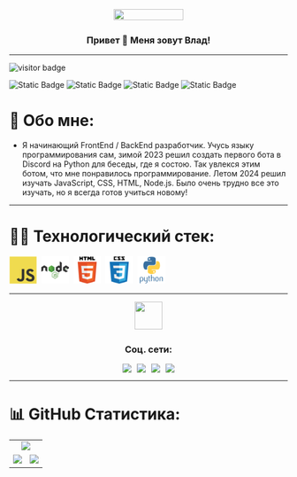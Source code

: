 <div align="center">
  <img src="https://github.com/SP-XD/SP-XD/blob/main/images/dev-working_rounded.gif" width="50%" height="50%">
</div>

<div align="center">
<h3>Привет 👋 Меня зовут Влад!</h3>
</div>

---

![visitor badge](https://visitor-badge.laobi.icu/badge?page_id=VSakurai.visitor-badge&left_text=My%20Page%20Visitors)
<div>
  <img alt="Static Badge" src="https://img.shields.io/badge/FrontEnd-Blue">
  <img alt="Static Badge" src="https://img.shields.io/badge/BackEnd-8A2BE2">
  <img alt="Static Badge" src="https://img.shields.io/badge/JavaScript-EEF60A">
  <img alt="Static Badge" src="https://img.shields.io/badge/Python-39E5E5">
</div>

# 👨 Обо мне:

- Я начинающий FrontEnd / BackEnd разработчик. Учусь языку программирования сам, зимой 2023 решил создать первого бота в Discord на Python для беседы, где я состою.
  Так увлекся этим ботом, что мне понравилось программирование. Летом 2024 решил изучать JavaScript, CSS, HTML, Node.js. Было очень трудно все это изучать, но я всегда готов учиться новому!

---

# 🧑‍💻 Технологический стек:

<div>
  <img src="https://github.com/devicons/devicon/blob/master/icons/javascript/javascript-original.svg" title="JavaScript" alt="JavaScript" width="50" height="50"/>&nbsp 
  <img src="https://github.com/devicons/devicon/blob/master/icons/nodejs/nodejs-original-wordmark.svg" title="NodeJS" alt="NodeJS" width="50" height="50"/>&nbsp
  <img src="https://github.com/devicons/devicon/blob/master/icons/html5/html5-original-wordmark.svg" title="HTML" alt="HTML" width="50" height="50"/>&nbsp
  <img src="https://github.com/devicons/devicon/blob/master/icons/css3/css3-original-wordmark.svg" title="CSS" alt="CSS" width="50" height="50"/>&nbsp
  <img src="https://github.com/devicons/devicon/blob/master/icons/python/python-original-wordmark.svg" title="Python" alt="Python" width="50" height="50"/>&nbsp
</div>

---

<div align="center">
  <img src="https://github.com/SP-XD/SP-XD/blob/main/images/message.gif" width="50" height="50">
  <h3>Соц. сети:</h3>
</div>
<div id="badges" align="center" style="font-size: 0;">
  <a href="https://vk.com/vlad.error" target="_blank" style="display: inline-block; margin-right: 10px;"><img src="https://img.icons8.com/color/48/000000/vk-com.png" title="VK" alt="VK" width="50" height="50"/></a><a href="https://t.me/v_sakurai" target="_blank" style="display: inline-block; margin-right: 10px;"><img src="https://img.icons8.com/color/48/000000/telegram-app--v1.png" title="Telegram" alt="Telegram" width="50" height="50"/></a><a href="https://discordapp.com/users/401125141788229632" target="_blank" style="display: inline-block; margin-right: 10px;"><img src="https://img.icons8.com/color/48/000000/discord-logo.png" title="Discord" alt="Discord" width="50" height="50"/></a><a href="https://github.com/VSakurai/" target="_blank" style="display: inline-block;"><img src="https://img.icons8.com/glyph-neue/64/ffffff/github.png" title="GitHub" alt="GitHub" width="50" height="50"/></a>
</div>

---

# 📊 GitHub Статистика:

<table width="100%">
  <tr>
    <td colspan="2" align="center">
      <img width="60%" src="https://github-readme-stats.vercel.app/api?username=VSakurai&show_icons=true&theme=dark&count_private=true&hide_border=true&bg_color=0D1117"/>
    </td>
  </tr>
  <tr>
    <td width="50%" align="center">
      <img width="100%" src="https://github-readme-stats.vercel.app/api/top-langs/?username=VSakurai&layout=compact&theme=dark&hide_border=true&bg_color=0D1117"/>
    </td>
    <td width="50%" align="center">
      <img width="100%" src="http://github-readme-streak-stats.herokuapp.com?user=VSakurai&theme=dark&hide_border=true&background=0D1117"/>
    </td>
  </tr>
</table>

